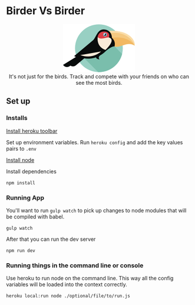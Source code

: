 # Birder Vs Birder
<p align="center">
<img src="https://github.com/ProjectBabbler/birder-vs-birder/blob/master/public/static/images/logo.png"/>
<br/>
It's not just for the birds.  Track and compete with your friends on who can see the most birds.
</p>

## Set up

### Installs
[Install heroku toolbar](https://toolbelt.heroku.com/)

Set up environment variables. Run `heroku config` and add the key values pairs to `.env`

[Install node](https://nodejs.org/en/download/)

Install dependencies

```
npm install
```

### Running App

You'll want to run `gulp watch` to pick up changes to node modules that will be compiled with babel.

```
gulp watch
```

After that you can run the dev server
```
npm run dev
```

### Running things in the command line or console
Use heroku to run node on the command line.  This way all the config variables will be loaded into the context correctly.
```
heroku local:run node ./optional/file/to/run.js
```
